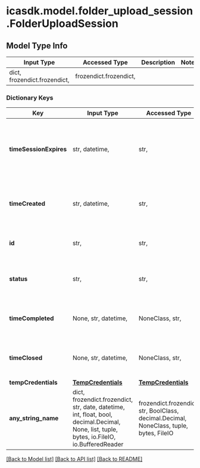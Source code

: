 # icasdk.model.folder_upload_session.FolderUploadSession

## Model Type Info
Input Type | Accessed Type | Description | Notes
------------ | ------------- | ------------- | -------------
dict, frozendict.frozendict,  | frozendict.frozendict,  |  | 

### Dictionary Keys
Key | Input Type | Accessed Type | Description | Notes
------------ | ------------- | ------------- | ------------- | -------------
**timeSessionExpires** | str, datetime,  | str,  | The time the folder upload session will expire as it is only temporarily valid. | value must conform to RFC-3339 date-time
**timeCreated** | str, datetime,  | str,  | The time the folder upload session was created. | value must conform to RFC-3339 date-time
**id** | str,  | str,  | The id of the folder upload session. | 
**status** | str,  | str,  | The status of the folder upload session. | must be one of ["OPEN", "CLOSED", "COMPLETED", ] 
**timeCompleted** | None, str, datetime,  | NoneClass, str,  | The time the folder upload session completed. | [optional] value must conform to RFC-3339 date-time
**timeClosed** | None, str, datetime,  | NoneClass, str,  | The time the folder upload session was closed. | [optional] value must conform to RFC-3339 date-time
**tempCredentials** | [**TempCredentials**](TempCredentials.md) | [**TempCredentials**](TempCredentials.md) |  | [optional] 
**any_string_name** | dict, frozendict.frozendict, str, date, datetime, int, float, bool, decimal.Decimal, None, list, tuple, bytes, io.FileIO, io.BufferedReader | frozendict.frozendict, str, BoolClass, decimal.Decimal, NoneClass, tuple, bytes, FileIO | any string name can be used but the value must be the correct type | [optional]

[[Back to Model list]](../../README.md#documentation-for-models) [[Back to API list]](../../README.md#documentation-for-api-endpoints) [[Back to README]](../../README.md)

